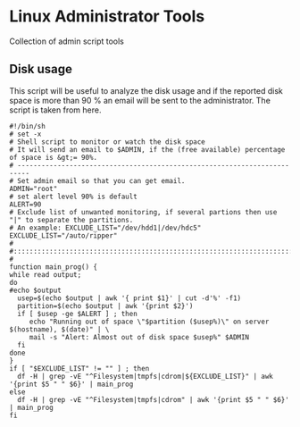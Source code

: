 # Linux Administrator Tools
Collection of admin script tools

## Disk usage
This script will be useful to analyze the disk usage and if the reported disk space is more than 90 % an email will be sent to the administrator. The script is taken from here.

```
#!/bin/sh
# set -x
# Shell script to monitor or watch the disk space
# It will send an email to $ADMIN, if the (free available) percentage of space is &gt;= 90%.
# -------------------------------------------------------------------------
# Set admin email so that you can get email.
ADMIN="root"
# set alert level 90% is default
ALERT=90
# Exclude list of unwanted monitoring, if several partions then use "|" to separate the partitions.
# An example: EXCLUDE_LIST="/dev/hdd1|/dev/hdc5"
EXCLUDE_LIST="/auto/ripper"
#
#::::::::::::::::::::::::::::::::::::::::::::::::::::::::::::::::::::::::::::::::::::::::::::::::::::::::
#
function main_prog() {
while read output;
do
#echo $output
  usep=$(echo $output | awk '{ print $1}' | cut -d'%' -f1)
  partition=$(echo $output | awk '{print $2}')
  if [ $usep -ge $ALERT ] ; then
     echo "Running out of space \"$partition ($usep%)\" on server $(hostname), $(date)" | \
     mail -s "Alert: Almost out of disk space $usep%" $ADMIN
  fi
done
}
if [ "$EXCLUDE_LIST" != "" ] ; then
  df -H | grep -vE "^Filesystem|tmpfs|cdrom|${EXCLUDE_LIST}" | awk '{print $5 " " $6}' | main_prog
else
  df -H | grep -vE "^Filesystem|tmpfs|cdrom" | awk '{print $5 " " $6}' | main_prog
fi
```

